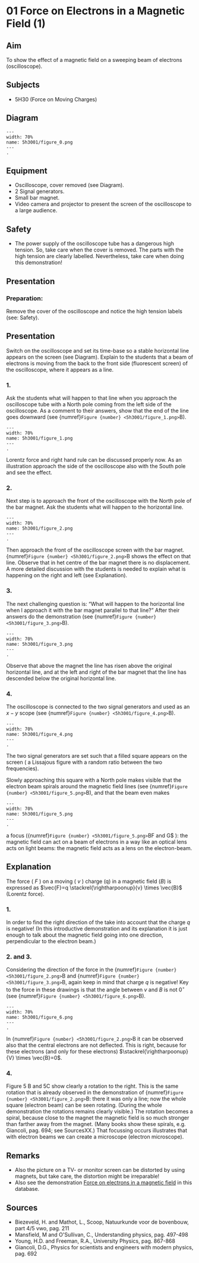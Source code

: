# 01 Force on Electrons in a Magnetic Field (1) 
  
## Aim   
 To show the effect of a magnetic field on a sweeping beam of electrons (oscilloscope).    
  
## Subjects   
* 5H30 (Force on Moving Charges)   

## Diagram
   
```{figure} figures/figure_0.png  
---  
width: 70%  
name: 5h3001/figure_0.png  
---  
. 
```
     
  
## Equipment   
 *  Oscilloscope, cover removed (see Diagram). 
 *  2 Signal generators. 
 *  Small bar magnet. 
 *  Video camera and projector to present the screen of the oscilloscope to a large audience.   
  
## Safety   
 
 *  The power supply of the oscilloscope tube has a dangerous high tension. So, take care when the cover is removed. The parts with the high tension are clearly labelled. Nevertheless, take care when doing this demonstration!
    
  
## Presentation   
### Preparation:
 Remove the cover of the oscilloscope and notice the high tension labels (see: Safety).   
  
## Presentation   
Switch on the oscilloscope and set its time-base so a stable horizontal line appears on the screen (see Diagram). Explain to the students that a beam of electrons is moving from the back to the front side (fluorescent screen) of the oscilloscope, where it appears as a line.  
 
### 1. 
Ask the students what will happen to that line when you approach the oscilloscope tube with a North pole coming from the left side of the oscilloscope. As a comment to their answers, show that the end of the line goes downward (see {numref}`Figure {number} <5h3001/figure_1.png>`B). 

```{figure} figures/figure_1.png  
---  
width: 70%  
name: 5h3001/figure_1.png  
---  
. 
```
Lorentz force and right hand rule can be discussed properly now. As an illustration approach the side of the oscilloscope also with the South pole and see the effect.  

### 2. 
Next step is to approach the front of the oscilloscope with the North pole of the bar magnet. Ask the students what will happen to the horizontal line. 

```{figure} figures/figure_2.png  
---  
width: 70%  
name: 5h3001/figure_2.png  
---  
. 
```
Then approach the front of the oscilloscope screen with the bar magnet. {numref}`Figure {number} <5h3001/figure_2.png>`B shows the effect on that line. Observe that in het centre of the bar magnet there is no displacement. A more detailed discussion with the students is needed to explain what is happening on the right and left (see Explanation).  

### 3.
The next challenging question is: “What will happen to the horizontal line when I approach it with the bar magnet parallel to that line?” After their answers do the demonstration (see {numref}`Figure {number} <5h3001/figure_3.png>`B).    
```{figure} figures/figure_3.png  
---  
width: 70%  
name: 5h3001/figure_3.png  
---  
. 
```
Observe that above the magnet the line has risen above the original horizontal line, and at the left and right of the bar magnet that the line has descended below the original horizontal line.

### 4.
The oscilloscope is connected to the two signal generators and used as an $x-y$ scope (see {numref}`Figure {number} <5h3001/figure_4.png>`B).    
```{figure} figures/figure_4.png  
---  
width: 70%  
name: 5h3001/figure_4.png  
---  
. 
```
The two signal generators are set such that a filled square appears on the screen ( $\mathrm{a}$ Lissajous figure with a random ratio between the two frequencies).

Slowly approaching this square with a North pole makes visible that the electron beam spirals around the magnetic field lines (see {numref}`Figure {number} <5h3001/figure_5.png>`B), and that the beam even makes
```{figure} figures/figure_5.png  
---  
width: 70%  
name: 5h3001/figure_5.png  
---  
. 
```
a focus ({numref}`Figure {number} <5h3001/figure_5.png>`BF and G$ ): the magnetic field can act on a beam of electrons in a way like an optical lens acts on light beams: the magnetic field acts as a lens on the electron-beam.

  
## Explanation   
The force ( $F$ ) on a moving ( $v$ ) charge $(\mathrm{q})$  in a magnetic field $(B)$ is expressed as $\vec{F}=q \stackrel{\rightharpoonup}{v} \times \vec{B}$ (Lorentz force).

### 1.
 In order to find the right direction of the take into account that the charge $q$ is negative! (In this introductive demonstration and its explanation it is just enough to talk about the magnetic field going into one direction, perpendicular to the electron beam.)

### 2. and 3.

Considering the direction of the force in the {numref}`Figure {number} <5h3001/figure_2.png>`B and {numref}`Figure {number} <5h3001/figure_3.png>`B, again keep in mind that charge $q$ is negative! Key to the force in these drawings is that the angle between $v$ and $B$ is not $0^{\circ}$ (see {numref}`Figure {number} <5h3001/figure_6.png>`B).

```{figure} figures/figure_6.png  
---  
width: 70%  
name: 5h3001/figure_6.png  
---  
. 
```

In {numref}`Figure {number} <5h3001/figure_2.png>`B it can be observed also that the central electrons are not deflected. This is right, because for these electrons (and only for these electrons) $\stackrel{\rightharpoonup}{V} \times \vec{B}=0$.

### 4. 

Figure $5 \mathrm{~B}$ and $5 \mathrm{C}$ show clearly a rotation to the right. This is the same rotation that is already observed in the demonstration of {numref}`Figure {number} <5h3001/figure_2.png>`B: there it was only a line; now the whole square (electron beam) can be seen rotating. (During the whole demonstration the rotations remains clearly visible.) The rotation becomes a spiral, because close to the magnet the magnetic field is so much stronger than farther away from the magnet. (Many books show these spirals, e.g. Giancoli, pag. 694; see SourcesXX.) That focussing occurs illustrates that with electron beams we can create a microscope (electron microscope).
  
## Remarks   
- Also the picture on a TV- or monitor screen can be distorted by using magnets, but take care, the distortion might be irreparable!
- Also see the demonstration [Force on electrons in a magnetic field](<../5H3002 Force on Electrons in a Magnetic Field/5H3002.md>) in this database.  
  
## Sources   
* Biezeveld, H. and Mathot, L., Scoop, Natuurkunde voor de bovenbouw, part 4/5 vwo, pag. 211 
* Mansfield, M and O'Sullivan, C., Understanding physics, pag. 497-498 
* Young, H.D. and Freeman, R.A., University Physics, pag. 867-868 
* Giancoli, D.G., Physics for scientists and engineers with modern physics, pag. 692  